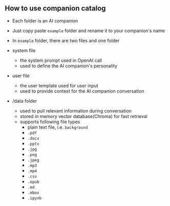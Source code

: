 How to use companion catalog
---

- Each folder is an AI companion
- Just copy paste `example` folder and rename it to your companion's name
- In `example` folder, there are two files and one folder

- system file
    - the system prompt used in OpenAI call
    - used to define the AI companion's personality
- user file
    - the user template used for user input
    - used to provide context for the AI companion conversation
- /data folder
    - used to pull relevant information during conversation
    - stored in memory vector database(Chroma) for fast retrieval
    - supports following file types
        - plain text file, i.e. `background`
        - `.pdf`
        - `.docx`
        - `.pptx`
        - `.jpg`
        - `.png`
        - `.jpeg`
        - `.mp3`
        - `.mp4`
        - `.csv`
        - `.epub`
        - `.md`
        - `.mbox`
        - `.ipynb`